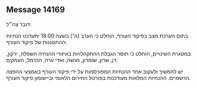 ## Message 14169

דובר צה״ל:

בתום הערכת מצב בפיקוד העורף, הוחלט כי הערב (ה׳) בשעה 18:00 יתעדכנו הנחיות ההתגוננות של פיקוד העורף: 

במסגרת השינויים, הוחלט כי תוסר הגבלת ההתקהלויות באיזורי ההנחיה השפלה, ירקון, דן, שרון, שומרון, מנשה, ואדי ערה, הכרמל, העמקים. 

יש להמשיך ולעקוב אחר ההנחיות המפורסמות על ידי פיקוד העורף באמצעי ההפצה הרשמיים.
ההנחיות המלאות מעודכנות בפורטל החירום הלאומי וביישומון פיקוד העורף.

